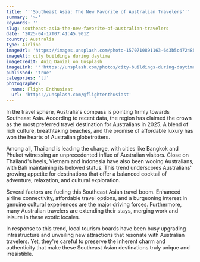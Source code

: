 ```yaml
---
title: '''Southeast Asia: The New Favorite of Australian Travelers'''
summary: '>-'
keywords: ''
slug: southeast-asia-the-new-favorite-of-australian-travelers
date: '2025-04-17T07:41:45.901Z'
country: Australia
type: Airline
imageUrl: 'https://images.unsplash.com/photo-1570710891163-6d3b5c47248b'
imageAlt: city buildings during daytime
imageCredit: Aniq Danial on Unsplash
imageLink: '''https://unsplash.com/photos/city-buildings-during-daytime-prZLk4DWgzY'''
published: 'true'
categories: '[]'
photographer:
  name: Flight Enthusiast
  url: 'https://unsplash.com/@flightenthusiast'
---
```






In the travel sphere, Australia's compass is pointing firmly towards Southeast Asia. According to recent data, the region has claimed the crown as the most preferred travel destination for Australians in 2025. A blend of rich culture, breathtaking beaches, and the promise of affordable luxury has won the hearts of Australian globetrotters.

Among all, Thailand is leading the charge, with cities like Bangkok and Phuket witnessing an unprecedented influx of Australian visitors. Close on Thailand's heels, Vietnam and Indonesia have also been wooing Australians, with Bali maintaining its beloved status. This trend underscores Australians' growing appetite for destinations that offer a balanced cocktail of adventure, relaxation, and cultural exploration.

Several factors are fueling this Southeast Asian travel boom. Enhanced airline connectivity, affordable travel options, and a burgeoning interest in genuine cultural experiences are the major driving forces. Furthermore, many Australian travelers are extending their stays, merging work and leisure in these exotic locales.

In response to this trend, local tourism boards have been busy upgrading infrastructure and unveiling new attractions that resonate with Australian travelers. Yet, they're careful to preserve the inherent charm and authenticity that make these Southeast Asian destinations truly unique and irresistible.
